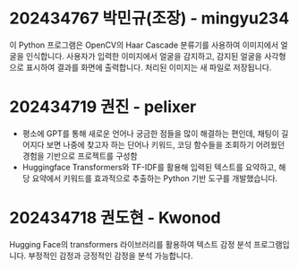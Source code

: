 # 202434767 박민규(조장) - mingyu234
이 Python 프로그램은 OpenCV의 Haar Cascade 분류기를 사용하여 이미지에서 얼굴을 인식합니다. 사용자가 입력한 이미지에서 얼굴을 감지하고, 감지된 얼굴을 사각형으로 표시하여 결과를 화면에 출력합니다. 처리된 이미지는 새 파일로 저장됩니다.

# 202434719 권진 - pelixer
- 평소에 GPT를 통해 새로운 언어나 궁금한 점들을 많이 해결하는 편인데, 채팅이 길어지다 보면 나중에 찾고자 하는 단어나 키워드, 코딩 함수들을 조회하기 어려웠던 경험을 기반으로 프로젝트를 구성함
- Huggingface Transformers와 TF-IDF를 활용해 입력된 텍스트를 요약하고, 해당 요약에서 키워드를 효과적으로 추출하는 Python 기반 도구를 개발했습니다. 

# 202434718 권도현 - Kwonod
 Hugging Face의 transformers 라이브러리를 활용하여 텍스트 감정 분석 프로그램입니다.
 부정적인 감정과 긍정적인 감정을 분석 가능합니다.

# 
